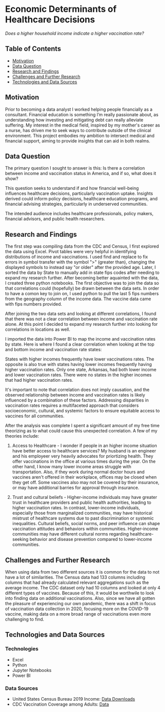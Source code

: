 # Economic Determinants of Healthcare Decisions
_Does a higher household income indicate a higher vaccination rate?_

## Table of Contents
- [Motivation](#Motivation)
- [Data Question](#Data-Question)
- [Research and Findings](#Research-and-Findings)
- [Challenges and Further Research](#Challenges-and-Further-Research)
- [Technologies and Data Sources](#Technologies-and-Data-Sources)

## Motivation
Prior to becoming a data analyst I worked helping people financially as a consultant. Financial education is something I’m really passionate about, as understanding how investing and mitigating debt can really alleviate suffering. My interest in the medical field, inspired by my mother's career as a nurse, has driven me to seek ways to contribute outside of the clinical environment. This project embodies my ambition to intersect medical and financial support, aiming to provide insights that can aid in both realms.

## Data Question
The primary question I sought to answer is this: Is there a correlation between income and vaccination status in America, and if so, what does it show?

This question seeks to understand if and how financial well-being influences healthcare decisions, particularly vaccination uptake. Insights derived could inform policy decisions, healthcare education programs, and financial advising strategies, particularly in underserved communities. 

The intended audience includes healthcare professionals, policy makers, financial advisors, and public health researchers.

## Research and Findings
The first step was compiling data from the CDC and Census, I first explored the data using Excel.
Pivot tables were very helpful in identifying distributions of income and vaccinations. 
I used find and replace to fix errors in symbol transfer with the symbol ">" (greater than), changing the displayed symbols to instead say "or older" after the provided age.
Later, I sorted the data by State to manually add in state fips codes after needing to expand my research further.
After becoming better aquainted with the data, I created three python notebooks. The first objective was to join the data so that correlations could (hopefully) be drawn between the data sets. In order to have a comon key to join on, I used python to pull the last 5 fips numbers from the geography column of the income data. The vaccine data came with fips numbers provided.

After joining the two data sets and looking at different correlations, I found that there was not a clear correlation between income and vaccination rate alone. At this point I decided to expand my research further into looking for correlations in locations as well. 

I imported the data into Power BI to map the income and vaccination rates by state. Here is where I found a clear correlation when looking at the top and bottom income and vaccination rate states:

States with higher incomes frequently have lower vaccinations rates. The opposite is also true with states having lower incomes frequently having higher vaccination rates. Only one state, Arkansas, had both lower income and lower vaccination rates. There were no states in the higher incomes that had higher vaccination rates.


It's important to note that correlation does not imply causation, and the observed relationship between income and vaccination rates is likely influenced by a combination of these factors. Addressing disparities in vaccination rates requires a multifaceted approach that considers socioeconomic, cultural, and systemic factors to ensure equitable access to vaccines for all communities.


After the analysis was complete I spent a significant amount of my free time theorizing as to what could cause this unexpected correlation. A few of my theories include:

1) Access to Healthcare - I wonder if people in an higher income situation have better access to healthcare services? My husband is an engineer and his employeer very heavily advocates for priortizing health. They offer vaccinations in the office at various times during the year. On the other hand, I know many lower income areas struggle with transportation. Also, if they work during normal doctor hours and vaccines aren't offered in their workplace, offices may be closed when they get off. Some vaccines also may not be covered by their insurance, or may have additional barries for approval through insurance.

2) Trust and cultural beliefs - Higher-income individuals may have greater trust in healthcare providers and public health authorities, leading to higher vaccination rates. In contrast, lower-income individuals, especially those from marginalized communities, may have historical mistrust of healthcare systems due to past discrimination or systemic inequalities. Cultural beliefs, social norms, and peer influence can shape vaccination attitudes and behaviors within communities. Higher-income communities may have different cultural norms regarding healthcare-seeking behavior and disease prevention compared to lower-income communities.



## Challenges and Further Research
When using data from two different sources it is common for the data to not have a lot of similarities. The Census data had 133 columns including columns that had already calculated relevant aggregations such as the average income. The CDC dataset only had 10 columns and looked at only 4 different types of vaccines. Because of this, it would be worthwile to look into finding data on additional vaccinations. Also, since we have all gotten the pleasure of experiencing our own pandemic, there was a shift in focus of vaccination data collection in 2020, focusing more on the COVID-19 vaccine, making data on a more broad range of vaccinations even more challenging to find.


## Technologies and Data Sources
### Technologies
- Excel
- Python
- Jupyter Notebooks
- Power BI

### Data Sources
- United States Census Bureau 2019 Income: [Data Downloads](https://data.census.gov/table?q=income%20by%20county%20in%20the%20united%20states%202019)
- CDC Vaccination Coverage among Adults: [Data](https://data.cdc.gov/Vaccinations/Vaccination-Coverage-among-Adults-18-Years-/aetd-68ew/about_data)
